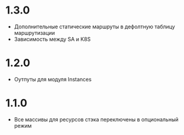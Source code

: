 # 1.3.0
* Дополнительные статические маршруты в дефолтную таблицу маршрутизации
* Зависимость между SA и K8S

# 1.2.0
* Оутпуты для модуля Instances

# 1.1.0
* Все массивы для ресурсов стэка переключены в опциональный режим